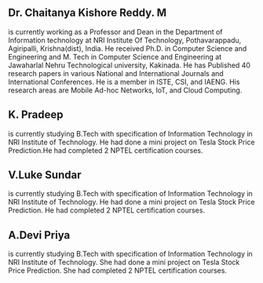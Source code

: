 ## Dr. Chaitanya Kishore Reddy. M  
is currently working as a Professor and Dean in the Department of Information 
technology at NRI Institute Of Technology, 
Pothavarappadu, Agiripalli, Krishna(dist), India. He 
received Ph.D. in Computer Science and Engineering and 
M. Tech in Computer Science and Engineering at Jawaharlal 
Nehru Technological university, Kakinada. He has 
Published 40 research papers in various National and 
International Journals and International Conferences.  He is 
a member in ISTE, CSI, and IAENG. His research areas are 
Mobile Ad-hoc Networks, IoT, and Cloud Computing. 
 
 
## K. Pradeep 
is currently studying B.Tech with 
specification of Information Technology in NRI Institute of 
Technology. He had done a mini project on Tesla Stock 
Price Prediction.He had completed 2 NPTEL certification 
courses. 
 
 
## V.Luke Sundar 
is currently studying B.Tech with 
specification of Information Technology in NRI Institute of 
Technology. He had done a mini project on Tesla Stock 
Price Prediction. He had completed 2 NPTEL certification 
courses. 
 
 
## A.Devi Priya 
is currently studying B.Tech with 
specification of Information Technology in NRI Institute of 
Technology. She had done a mini project on Tesla Stock 
Price Prediction. She had completed 2 NPTEL certification 
courses.
